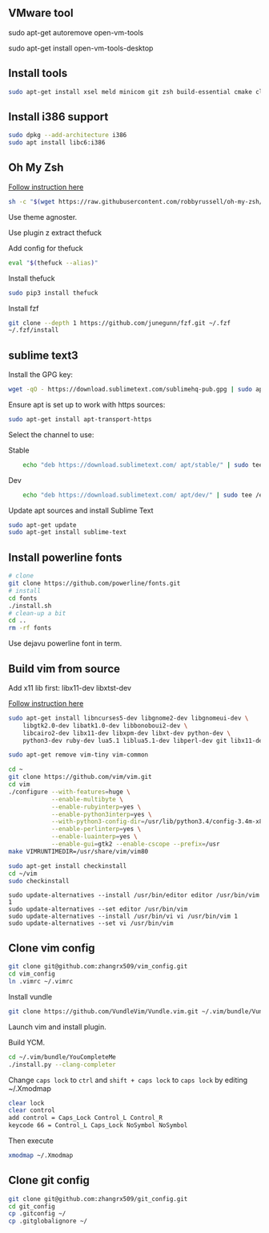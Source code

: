 ## VMware tool

sudo apt-get autoremove open-vm-tools

sudo apt-get install open-vm-tools-desktop

## Install tools

```sh
sudo apt-get install xsel meld minicom git zsh build-essential cmake clang exuberant-ctags cscope silversearcher-ag python-pip python3-pip python-dev tig tmux-next speedcrunch htop
```
## Install i386 support

```sh
sudo dpkg --add-architecture i386
sudo apt install libc6:i386
```

## Oh My Zsh
[Follow instruction here](https://github.com/robbyrussell/oh-my-zsh)

```sh
sh -c "$(wget https://raw.githubusercontent.com/robbyrussell/oh-my-zsh/master/tools/install.sh -O -)"
```

Use theme agnoster.

Use plugin z extract thefuck

Add config for thefuck

```sh
eval "$(thefuck --alias)"
```

Install thefuck

```sh
sudo pip3 install thefuck
```

Install fzf

```sh
git clone --depth 1 https://github.com/junegunn/fzf.git ~/.fzf
~/.fzf/install
```

## sublime text3

Install the GPG key:
```sh
wget -qO - https://download.sublimetext.com/sublimehq-pub.gpg | sudo apt-key add -
```
Ensure apt is set up to work with https sources:
```sh
sudo apt-get install apt-transport-https
```
Select the channel to use:

Stable
```sh
    echo "deb https://download.sublimetext.com/ apt/stable/" | sudo tee /etc/apt/sources.list.d/sublime-text.list
```
Dev
```sh
    echo "deb https://download.sublimetext.com/ apt/dev/" | sudo tee /etc/apt/sources.list.d/sublime-text.list
```
Update apt sources and install Sublime Text
```sh
sudo apt-get update
sudo apt-get install sublime-text
```

## Install powerline fonts

```sh
# clone
git clone https://github.com/powerline/fonts.git
# install
cd fonts
./install.sh
# clean-up a bit
cd ..
rm -rf fonts
```

Use dejavu powerline font in term.

## Build vim from source

Add x11 lib first: libx11-dev libxtst-dev

[Follow instruction here](https://github.com/Valloric/YouCompleteMe/wiki/Building-Vim-from-source)

```sh
sudo apt-get install libncurses5-dev libgnome2-dev libgnomeui-dev \
    libgtk2.0-dev libatk1.0-dev libbonoboui2-dev \
    libcairo2-dev libx11-dev libxpm-dev libxt-dev python-dev \
    python3-dev ruby-dev lua5.1 liblua5.1-dev libperl-dev git libx11-dev libxtst-dev
```

```sh
sudo apt-get remove vim-tiny vim-common
```

```sh
cd ~
git clone https://github.com/vim/vim.git
cd vim
./configure --with-features=huge \
            --enable-multibyte \
            --enable-rubyinterp=yes \
            --enable-python3interp=yes \
            --with-python3-config-dir=/usr/lib/python3.4/config-3.4m-x86_64-linux-gnu \
            --enable-perlinterp=yes \
            --enable-luainterp=yes \
            --enable-gui=gtk2 --enable-cscope --prefix=/usr
make VIMRUNTIMEDIR=/usr/share/vim/vim80
```

```sh
sudo apt-get install checkinstall
cd ~/vim
sudo checkinstall
```

```
sudo update-alternatives --install /usr/bin/editor editor /usr/bin/vim 1
sudo update-alternatives --set editor /usr/bin/vim
sudo update-alternatives --install /usr/bin/vi vi /usr/bin/vim 1
sudo update-alternatives --set vi /usr/bin/vim
```

## Clone vim config

```sh
git clone git@github.com:zhangrx509/vim_config.git
cd vim_config
ln .vimrc ~/.vimrc
```

Install vundle

```sh
git clone https://github.com/VundleVim/Vundle.vim.git ~/.vim/bundle/Vundle.vim
```

Launch vim and install plugin.

Build YCM.

```sh
cd ~/.vim/bundle/YouCompleteMe
./install.py --clang-completer
```

Change ```caps lock``` to ```ctrl``` and ```shift + caps lock``` to ```caps lock``` by editing ~/.Xmodmap

```sh
clear lock
clear control
add control = Caps_Lock Control_L Control_R
keycode 66 = Control_L Caps_Lock NoSymbol NoSymbol
```

Then execute
```sh
xmodmap ~/.Xmodmap
```

## Clone git config

```sh
git clone git@github.com:zhangrx509/git_config.git
cd git_config
cp .gitconfig ~/
cp .gitglobalignore ~/
```

